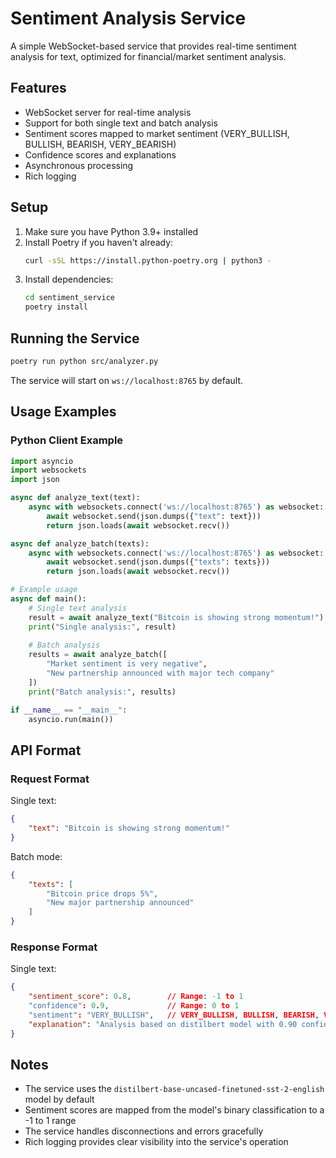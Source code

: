 # Sentiment Analysis Service

A simple WebSocket-based service that provides real-time sentiment analysis for text, optimized for financial/market sentiment analysis.

## Features

- WebSocket server for real-time analysis
- Support for both single text and batch analysis
- Sentiment scores mapped to market sentiment (VERY_BULLISH, BULLISH, BEARISH, VERY_BEARISH)
- Confidence scores and explanations
- Asynchronous processing
- Rich logging

## Setup

1. Make sure you have Python 3.9+ installed
2. Install Poetry if you haven't already:
   ```bash
   curl -sSL https://install.python-poetry.org | python3 -
   ```
3. Install dependencies:
   ```bash
   cd sentiment_service
   poetry install
   ```

## Running the Service

```bash
poetry run python src/analyzer.py
```

The service will start on `ws://localhost:8765` by default.

## Usage Examples

### Python Client Example

```python
import asyncio
import websockets
import json

async def analyze_text(text):
    async with websockets.connect('ws://localhost:8765') as websocket:
        await websocket.send(json.dumps({"text": text}))
        return json.loads(await websocket.recv())

async def analyze_batch(texts):
    async with websockets.connect('ws://localhost:8765') as websocket:
        await websocket.send(json.dumps({"texts": texts}))
        return json.loads(await websocket.recv())

# Example usage
async def main():
    # Single text analysis
    result = await analyze_text("Bitcoin is showing strong momentum!")
    print("Single analysis:", result)
    
    # Batch analysis
    results = await analyze_batch([
        "Market sentiment is very negative",
        "New partnership announced with major tech company"
    ])
    print("Batch analysis:", results)

if __name__ == "__main__":
    asyncio.run(main())
```

## API Format

### Request Format

Single text:
```json
{
    "text": "Bitcoin is showing strong momentum!"
}
```

Batch mode:
```json
{
    "texts": [
        "Bitcoin price drops 5%",
        "New major partnership announced"
    ]
}
```

### Response Format

Single text:
```json
{
    "sentiment_score": 0.8,        // Range: -1 to 1
    "confidence": 0.9,             // Range: 0 to 1
    "sentiment": "VERY_BULLISH",   // VERY_BULLISH, BULLISH, BEARISH, VERY_BEARISH
    "explanation": "Analysis based on distilbert model with 0.90 confidence"
}
```

## Notes

- The service uses the `distilbert-base-uncased-finetuned-sst-2-english` model by default
- Sentiment scores are mapped from the model's binary classification to a -1 to 1 range
- The service handles disconnections and errors gracefully
- Rich logging provides clear visibility into the service's operation
